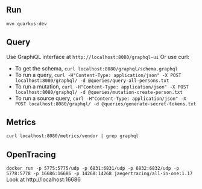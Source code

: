 ## Run
`mvn quarkus:dev`

## Query
Use GraphiQL interface at `http://localhost:8080/graphql-ui`
Or use curl:
- To get the schema, `curl localhost:8080/graphql/schema.graphql`
- To run a query, `curl -H"Content-Type: application/json" -X POST localhost:8080/graphql/ -d @queries/query-all-persons.txt`
- To run a mutation, `curl -H"Content-Type: application/json" -X POST localhost:8080/graphql/ -d @queries/mutation-create-person.txt`
- To run a source query, `curl -H"Content-Type: application/json" -X POST localhost:8080/graphql/ -d @queries/generate-secret-tokens.txt`

## Metrics
`curl localhost:8080/metrics/vendor | grep graphql`

## OpenTracing
`docker run -p 5775:5775/udp -p 6831:6831/udp -p 6832:6832/udp -p 5778:5778 -p 16686:16686 -p 14268:14268 jaegertracing/all-in-one:1.17`
Look at http://localhost:16686

